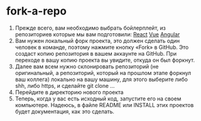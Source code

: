 # fork-a-repo

1. Прежде всего, вам необходимо выбрать бойлерплейт, из репозиториев которые мы вам подготовили: [React](https://github.com/vkudok/react-boilerplate) [Vue](https://github.com/vkudok/vue-boilerplate) [Angular](https://github.com/vkudok/angular-boilerplate)
2. Вам нужен локальный форк проекта, это должен сделать один человек в команде, поэтому нажмите кнопку «Fork» в GitHub. Это создаст копию репозитория в вашем аккаунте на GitHub. При переходе в вашу копию проекта вы увидите, откуда он был форкнут.
3. Далее вам всем нужно склонировать репозиторий (не оригинальный, а репозиторий, который на прошлом этапе форкнул ваш коллега) локально на вашу машину, для этого выберите либо shh, либо https, и сделайте git clone ...
4. Перейдите в директорию нового проекта
5. Теперь, когда у вас есть исходный код, запустите его на своем компьютере. Надеюсь, в файле README или INSTALL этих проектов будет документация, как это сделать.

